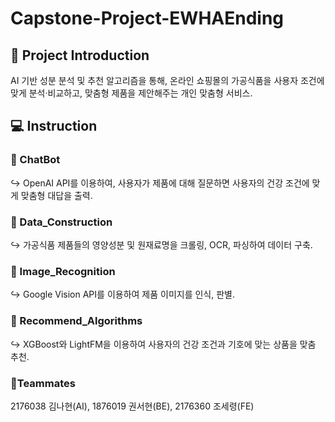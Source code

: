 # Capstone-Project-EWHAEnding

## 📌 Project Introduction
AI 기반 성분 분석 및 추천 알고리즘을 통해, 온라인 쇼핑몰의 가공식품을 사용자 조건에 맞게 분석·비교하고, 맞춤형 제품을 제안해주는 개인 맞춤형 서비스.

## 💻 Instruction
### 📂 ChatBot
↪︎ OpenAI API를 이용하여, 사용자가 제품에 대해 질문하면 사용자의 건강 조건에 맞게 맞춤형 대답을 출력.
### 📂 Data_Construction
↪︎ 가공식품 제품들의 영양성분 및 원재료명을 크롤링, OCR, 파싱하여 데이터 구축.
### 📂 Image_Recognition
↪︎ Google Vision API를 이용하여 제품 이미지를 인식, 판별.
### 📂 Recommend_Algorithms
↪︎ XGBoost와 LightFM을 이용하여 사용자의 건강 조건과 기호에 맞는 상품을 맞춤 추천.



### 💚Teammates
2176038 김나현(AI), 1876019 권서현(BE), 2176360 조세령(FE)
